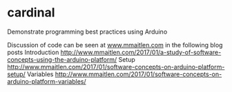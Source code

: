 # cardinal
Demonstrate programming best practices using Arduino

Discussion of code can be seen at www.mmaitlen.com in the following blog posts
Introduction
http://www.mmaitlen.com/2017/01/a-study-of-software-concepts-using-the-arduino-platform/
Setup
http://www.mmaitlen.com/2017/01/software-concepts-on-arduino-platform-setup/
Variables
http://www.mmaitlen.com/2017/01/software-concepts-on-arduino-platform-variables/
